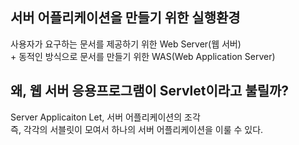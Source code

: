 서버 어플리케이션을 만들기 위한 실행환경
---------------------------------------

사용자가 요구하는 문서를 제공하기 위한 Web Server(웹 서버)   
+
동적인 방식으로 문서를 만들기 위한 WAS(Web Application Server)

왜, 웹 서버 응용프로그램이 Servlet이라고 불릴까?
---------------------------------------------
Server Applicaiton Let, 서버 어플리케이션의 조각   
즉, 각각의 서블릿이 모여서 하나의 서버 어플리케이션을 이룰 수 있다.
